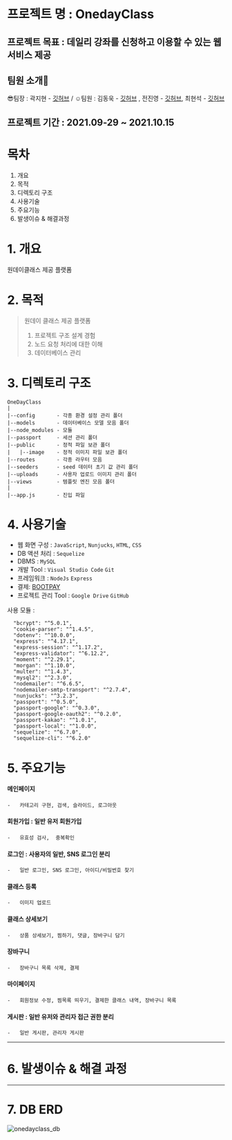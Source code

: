 # 프로젝트 명 : OnedayClass 
## 프로젝트 목표 : 데일리 강좌를 신청하고 이용할 수 있는 웹 서비스 제공
## 팀원 소개🧐
😎팀장 : 곽지현 - [깃허브](https://github.com/TsukinoHikari) / ☺️팀원 : 김동욱 - [깃허브](https://github.com/pier101) , 전진영 - [깃허브](https://github.com/jeonjinoung), 최현석 - [깃허브](https://github.com/Tozinoo)

## 프로젝트 기간 : 2021.09-29 ~ 2021.10.15 

# 목차
1. 개요
2. 목적
3. 디렉토리 구조
4. 사용기술
5. 주요기능
6. 발생이슈 & 해결과정
 

# 1. 개요
원데이클래스 제공 플랫폼


# 2. 목적 
> 원데이 클래스 제공 플랫폼
>   1. 프로젝트 구조 설계 경험
>   2. 노드 요청 처리에 대한 이해
>   3. 데이터베이스 관리

# 3. 디렉토리 구조

    OneDayClass
    |
    |--config       - 각종 환경 설정 관리 폴더
    |--models       - 데이터베이스 모델 모음 폴더
    |--node_modules - 모듈
    |--passport     - 세션 관리 폴더
    |--public       - 정적 파일 보관 폴더
    |   |--image    - 정적 이미지 파일 보관 폴더
    |--routes       - 각종 라우터 모음
    |--seeders      - seed 데이터 초기 값 관리 폴더
    |--uploads      - 사용자 업로드 이미지 관리 폴더
    |--views        - 템플릿 엔진 모음 폴더
    |
    |--app.js       - 진입 파일


# 4. 사용기술
-   웹 화면 구성 : `JavaScript`, `Nunjucks`, `HTML`, `CSS`
-   DB 액션 처리 : `Sequelize`
-   DBMS : `MySQL`
-   개발 Tool : `Visual Studio Code` `Git`
-   프레임워크 : `NodeJs` `Express`
-   결제: [BOOTPAY](https://www.bootpay.co.kr)
-   프로젝트 관리 Tool : `Google Drive` `GitHub`


사용 모듈 :  
 ```
   "bcrypt": "^5.0.1",  
   "cookie-parser": "^1.4.5",  
   "dotenv": "^10.0.0",  
   "express": "^4.17.1",  
   "express-session": "^1.17.2",  
   "express-validator": "^6.12.2",  
   "moment": "^2.29.1",  
   "morgan": "^1.10.0",  
   "multer": "^1.4.3",  
   "mysql2": "^2.3.0",  
   "nodemailer": "^6.6.5",  
   "nodemailer-smtp-transport": "^2.7.4",  
   "nunjucks": "^3.2.3",  
   "passport": "^0.5.0",  
   "passport-google": "^0.3.0",  
   "passport-google-oauth2": "^0.2.0",  
   "passport-kakao": "^1.0.1",  
   "passport-local": "^1.0.0",  
   "sequelize": "^6.7.0",  
   "sequelize-cli": "^6.2.0"
   ```
   


# 5. 주요기능
#### 메인페이지
    -   카테고리 구현, 검색, 슬라이드, 로그아웃
#### 회원가입 : 일반 유저 회원가입
    -   유효성 검사,  중복확인
#### 로그인 : 사용자의 일반, SNS 로그인 분리
    -   일반 로그인, SNS 로그인, 아이디/비밀번호 찾기
#### 클래스 등록
    -   이미지 업로드
#### 클래스 상세보기
    -   상품 상세보기, 찜하기, 댓글, 장바구니 담기
#### 장바구니
    -   장바구니 목록 삭제, 결제
#### 마이페이지
    -   회원정보 수정, 찜목록 띄우기, 결제한 클래스 내역, 장바구니 목록
#### 게시판 : 일반 유저와 관리자 접근 권한 분리
    -   일반 게시판, 관리자 게시판













---------------------------------

# 6. 발생이슈 & 해결 과정
---



# 7. DB ERD
![onedayclass_db](https://user-images.githubusercontent.com/85658044/143537708-582d1548-8542-478e-8a95-80069c71f283.png)

